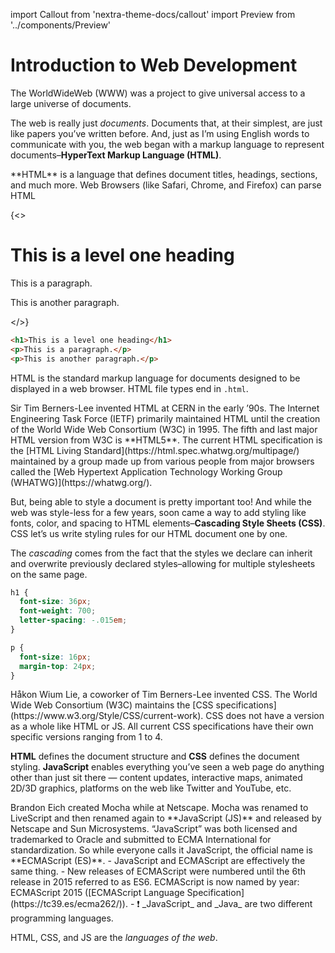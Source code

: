 import Callout from 'nextra-theme-docs/callout'
import Preview from '../components/Preview'

# Introduction to Web Development

The WorldWideWeb (WWW) was a project to give universal access to a large universe of documents.

The web is really just _documents_. Documents that, at their simplest, are just like papers you’ve written before. And, just as I’m using English words to communicate with you, the web began with a markup language to represent documents–**HyperText Markup Language (HTML)**.

<Callout emoji="👨‍💻">
    **HTML** is a language that defines document titles, headings, sections, and
    much more. Web Browsers (like Safari, Chrome, and Firefox) can parse HTML
</Callout>

<Preview>{<><h1>This is a level one heading</h1><p>This is a paragraph.</p><p>This is another paragraph.</p></>}</Preview>

```html
<h1>This is a level one heading</h1>
<p>This is a paragraph.</p>
<p>This is another paragraph.</p>
```

HTML is the standard markup language for documents designed to be displayed in a web browser. HTML file types end in `.html`.

<Callout>
Sir Tim Berners-Lee invented HTML at CERN in the early ’90s. The Internet Engineering Task Force (IETF) primarily maintained HTML until the creation of the World Wide Web Consortium (W3C) in 1995. The fifth and last major HTML version from W3C is **HTML5**. The current HTML specification is the [HTML Living Standard](https://html.spec.whatwg.org/multipage/) maintained by a group made up from various people from major browsers called the [Web Hypertext Application Technology Working Group (WHATWG)](https://whatwg.org/).
</Callout>

But, being able to style a document is pretty important too! And while the web was style-less for a few years, soon came a way to add styling like fonts, color, and spacing to HTML elements–**Cascading Style Sheets (CSS)**. CSS let’s us write styling rules for our HTML document one by one.

The _cascading_ comes from the fact that the styles we declare can inherit and overwrite previously declared styles–allowing for multiple stylesheets on the same page.

``` css
h1 {
  font-size: 36px;
  font-weight: 700;
  letter-spacing: -.015em;
}

p {
  font-size: 16px;
  margin-top: 24px;
}
```

<Callout>
Håkon Wium Lie, a coworker of Tim Berners-Lee invented CSS. The World Wide Web Consortium (W3C) maintains the [CSS specifications](https://www.w3.org/Style/CSS/current-work). CSS does not have a version as a whole like HTML or JS. All current CSS specifications have their own specific versions ranging from 1 to 4.
</Callout>

**HTML** defines the document structure and **CSS** defines the document styling. **JavaScript** enables everything you’ve seen a web page do anything other than just sit there — content updates, interactive maps, animated 2D/3D graphics, platforms on the web like Twitter and YouTube, etc.

<Callout>
Brandon Eich created Mocha while at Netscape. Mocha was renamed to LiveScript and then renamed again to **JavaScript (JS)** and released by Netscape and Sun Microsystems. “JavaScript” was both licensed and trademarked to Oracle and submitted to ECMA International for standardization. So while everyone calls it JavaScript, the official name is **ECMAScript (ES)**.
- JavaScript and ECMAScript are effectively the same thing.
- New releases of ECMAScript were numbered until the 6th release in 2015 referred to as ES6. ECMAScript is now named by year: ECMAScript 2015 ([ECMAScript Language Specification](https://tc39.es/ecma262/)).
- ❗ _JavaScript_ and _Java_ are two different programming languages.
</Callout>

HTML, CSS, and JS are the *languages of the web*.